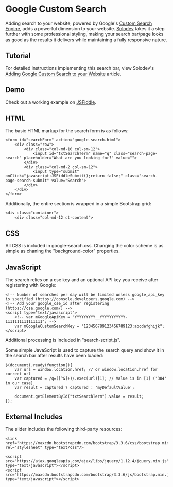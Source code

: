 # Google Custom Search

Adding search to your website, powered by Google's [Custom Search Engine](https://cse.google.com/cse/), adds a powerful dimension to your website. [Solodev](https://www.solodev.com/) takes it a step further with some professional styling, making your search bar/page looks as good as the results it delivers while maintaining a fully responsive nature.


## Tutorial

For detailed instructions implementing this search bar, view Solodev's [Adding Google Custom Search to your Website](https://www.solodev.com/blog/web-design/code-examples/2014392-adding-google-custom-search-to-your-website.stml) article.

## Demo

Check out a working example on [JSFiddle](https://jsfiddle.net/solodev/2hcbheh8/).

## HTML

The basic HTML markup for the search form is as follows:
```
<form id="searchForm" action="google-search.html">
	<div class="row">
		<div class="col-md-10 col-sm-12">
			<input id="txtSearchTerm" name="q" class="search-page-search" placeholder="What are you looking for?" value="">
		</div>
		<div class="col-md-2 col-sm-12">
			<input type="submit" onClick="javascript:JSFiddleSubmit();return false;" class="search-page-search-submit" value="Search">
		</div>
	</div>
</form>
```

Additionally, the entire section is wrapped in a simple Bootstrap grid:
```
<div class="container">
	<div class="col-md-12 ct-content">
```

## CSS

All CSS is included in google-search.css. Changing the color scheme is as simple as chaning the "background-color" properties.

## JavaScript

The search relies on a cse key and an optional API key you receive after registering with Google:
```
<!-- Number of searches per day will be limited unless google_api_key is specified (https://console.developers.google.com) -->
<!-- Add your google_cse_id after registering (https://cse.google.com/) -->
<script type="text/javascript">
	<!-- var mGoogleApiKey = "YYYYYYYYY__YYYYYYYYYYY-1111111111111111"; -->
	var mGoogleCustomSearchKey = "123456789123456789123:abcdefghijk";
</script> 
```

Additional processing is included in "search-script.js".

Some simple JavaScript is used to capture the search query and show it in the search bar after results have been loaded:
```
$(document).ready(function(){
	var url = window.location.href; // or window.location.href for current url
	var captured = /q=([^&]+)/.exec(url)[1]; // Value is in [1] ('384' in our case)
	var result = captured ? captured : 'myDefaultValue';
			
	document.getElementById("txtSearchTerm").value = result;
});
```

## External Includes

The slider includes the following third-party resources:
```
<link href="https://maxcdn.bootstrapcdn.com/bootstrap/3.3.6/css/bootstrap.min.css" rel="stylesheet" type="text/css"/>
	
<script src="https://ajax.googleapis.com/ajax/libs/jquery/1.12.4/jquery.min.js" type="text/javascript"></script>
<script src="https://maxcdn.bootstrapcdn.com/bootstrap/3.3.6/js/bootstrap.min.js" type="text/javascript"></script>
```